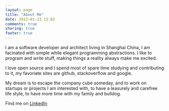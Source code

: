 ```yaml
---
layout: page
title: "About Me"
date: 2013-01-23 12:02
comments: true
sharing: true
footer: true
---
```


I am a software developer and architect living in Shanghai China, 
I am facinated with simple while elegant programming abstractions.
I like to program and write stuff, making things a reality always make me excited.

I love open source and I spend most of spare time studying and contributing to it, 
my favoriate sites are github, stackoverflow and google.

My dream is to escape the company cube someday, and to work on startups or projects I am interested with,
to have a leasurely and carefree life style, to have more time with my family and bulldog.

Find me on [LinkedIn](http://www.linkedin.com/profile/view?id=66212589 "linkedin profile")